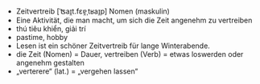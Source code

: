 - Zeitvertreib [ˈʦaɪ̯t.fɛɐ̯ˌtʁaɪ̯p]	Nomen (maskulin)	
- Eine Aktivität, die man macht, um sich die Zeit angenehm zu vertreiben
- thú tiêu khiển, giải trí
- pastime, hobby
- Lesen ist ein schöner Zeitvertreib für lange Winterabende.
- die Zeit (Nomen) = Dauer, vertreiben (Verb) = etwas loswerden oder angenehm gestalten	
- „verterere“ (lat.) = „vergehen lassen“